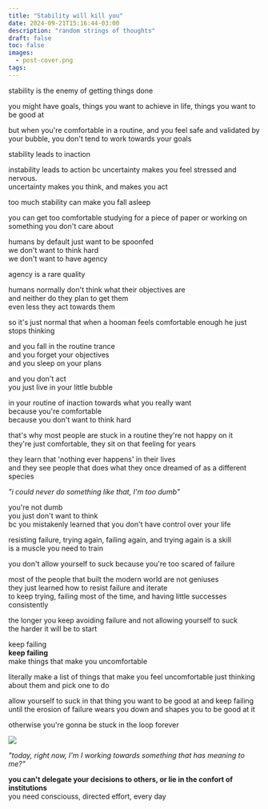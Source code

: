```yaml
---
title: "Stability will kill you"
date: 2024-09-21T15:16:44-03:00
description: "random strings of thoughts"
draft: false
toc: false
images:
  - post-cover.png
tags:
---
```


stability is the enemy of getting things done

you might have goals, things you want to achieve in life, things you want to be good at

but when you're comfortable in a routine, and you feel safe and validated by your bubble, you don't tend to work towards your goals

stability leads to inaction

instability leads to action bc uncertainty makes you feel stressed and nervous.\
uncertainty makes you think, and makes you act

too much stability can make you fall asleep

you can get too comfortable studying for a piece of paper or working on something you don't care about

humans by default just want to be spoonfed\
we don't want to think hard\
we don't want to have agency

agency is a rare quality

humans normally don't think what their objectives are\
and neither do they plan to get them\
even less they act towards them

so it's just normal that when a hooman feels comfortable enough he just stops thinking

and you fall in the routine trance\
and you forget your objectives\
and you sleep on your plans

and you don't act\
you just live in your little bubble

in your routine of inaction towards what you really want\
because you're comfortable\
because you don't want to think hard

that's why most people are stuck in a routine they're not happy on it\
they're just comfortable, they sit on that feeling for years

they learn that 'nothing ever happens' in their lives\
and they see people that does what they once dreamed of as a different species

_"i could never do something like that, I'm too dumb"_

you're not dumb\
you just don't want to think\
bc you mistakenly learned that you don't have control over your life

resisting failure, trying again, failing again, and trying again is a skill\
is a muscle you need to train

you don't allow yourself to suck because you're too scared of failure

most of the people that built the modern world are not geniuses\
they just learned how to resist failure and iterate\
to keep trying, failing most of the time, and having little successes consistently

the longer you keep avoiding failure and not allowing yourself to suck\
the harder it will be to start

keep failing\
**keep failing**\
make things that make you uncomfortable

literally make a list of things that make you feel uncomfortable just thinking about them and pick one to do

allow yourself to suck in that thing you want to be good at and keep failing\
until the erosion of failure wears you down and shapes you to be good at it

otherwise you're gonna be stuck in the loop forever

![](https://imgur.com/KVCGeZA.gif)

_"today, right now, I'm I working towards something that has meaning to me?"_

**you can't delegate your decisions to others, or lie in the confort of institutions**\
you need consciouss, directed effort, every day